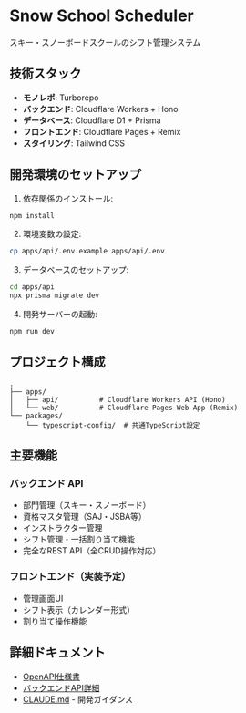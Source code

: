 # Snow School Scheduler

スキー・スノーボードスクールのシフト管理システム

## 技術スタック

- **モノレポ**: Turborepo
- **バックエンド**: Cloudflare Workers + Hono
- **データベース**: Cloudflare D1 + Prisma
- **フロントエンド**: Cloudflare Pages + Remix
- **スタイリング**: Tailwind CSS

## 開発環境のセットアップ

1. 依存関係のインストール:
```bash
npm install
```

2. 環境変数の設定:
```bash
cp apps/api/.env.example apps/api/.env
```

3. データベースのセットアップ:
```bash
cd apps/api
npx prisma migrate dev
```

4. 開発サーバーの起動:
```bash
npm run dev
```

## プロジェクト構成

```
.
├── apps/
│   ├── api/          # Cloudflare Workers API (Hono)
│   └── web/          # Cloudflare Pages Web App (Remix)
└── packages/
    └── typescript-config/  # 共通TypeScript設定
```

## 主要機能

### バックエンド API
- 部門管理（スキー・スノーボード）
- 資格マスタ管理（SAJ・JSBA等）
- インストラクター管理
- シフト管理・一括割り当て機能
- 完全なREST API（全CRUD操作対応）

### フロントエンド（実装予定）
- 管理画面UI
- シフト表示（カレンダー形式）
- 割り当て操作機能

## 詳細ドキュメント

- [OpenAPI仕様書](./docs/api/openapi.yaml)
- [バックエンドAPI詳細](./apps/api/README.md)
- [CLAUDE.md](./CLAUDE.md) - 開発ガイダンス